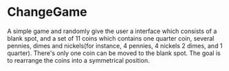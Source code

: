 # ChangeGame
A simple game and randomly give the user a interface which consists of a blank spot, and a set of 11 coins which contains one quarter coin, several pennies, dimes and nickels(for instance, 4 pennies, 4 nickels 2 dimes, and 1 quarter). There's only one coin can be moved to the blank spot. The goal is to rearrange the coins into a symmetrical position.
